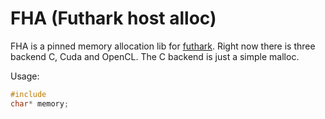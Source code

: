 # FHA (Futhark host alloc)
FHA is a pinned memory allocation lib for [futhark](https://github.com/diku-dk/futhark). Right now there is three backend C, Cuda and OpenCL. The C backend is just a simple malloc.

Usage:

```C
#include 
char* memory;


```

